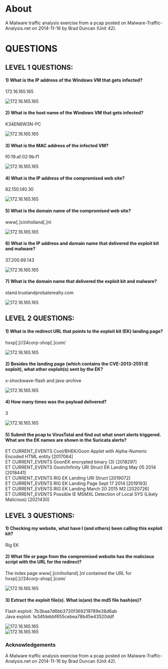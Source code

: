 # About
A Malware traffic analysis exercise from a pcap posted on Malware-Traffic-Analysis.net on 2014-11-16 by Brad Duncan (Unit 42).

# QUESTIONS
## LEVEL 1 QUESTIONS:
#### 1) What is the IP address of the Windows VM that gets infected? 
 172.16.165.165

 ![172.16.165.165](img/2.png)
#### 2) What is the host name of the Windows VM that gets infected?
 K34EN6W3N-PC

 ![172.16.165.165](img/11.png)
#### 3) What is the MAC address of the infected VM?
 f0:19:af:02:9b:f1

 ![172.16.165.165](img/3.png)
#### 4) What is the IP address of the compromised web site?
 82.150.140.30

 ![172.16.165.165](img/4.png)
#### 5) What is the domain name of the compromised web site?
www[.]ciniholland[.]nl

 ![172.16.165.165](img/4.png)
#### 6) What is the IP address and domain name that delivered the exploit kit and malware?
 37.200.69.143

 ![172.16.165.165](img/5.png)
#### 7) What is the domain name that delivered the exploit kit and malware?
 stand.trustandprobaterealty.com

 ![172.16.165.165](img/7.png)

## LEVEL 2 QUESTIONS:
#### 1) What is the redirect URL that points to the exploit kit (EK) landing page?
hxxp[:]//24corp-shop[.]com/

 ![172.16.165.165](img/9.png)
#### 2) Besides the landing page (which contains the CVE-2013-2551 IE exploit), what other exploit(s) sent by the EK?
 x-shockwave-flash and java-archive

 ![172.16.165.165](img/10.png)
#### 4) How many times was the payload delivered?
 3

 ![172.16.165.165](img/7.png)
#### 5) Submit the pcap to VirusTotal and find out what snort alerts triggered.  What are the EK names are shown in the Suricata alerts?
ET CURRENT_EVENTS Cool/BHEK/Goon Applet with Alpha-Numeric Encoded HTML entity [2017064] \
ET CURRENT_EVENTS GoonEK encrypted binary (3) [2018297] \
ET CURRENT_EVENTS Goon/Infinity URI Struct EK Landing May 05 2014 [2018441] \
ET CURRENT_EVENTS RIG EK Landing URI Struct [2019072] \
ET CURRENT_EVENTS RIG EK Landing Page Sept 17 2014 [2019193] \
ET CURRENT_EVENTS RIG EK Landing March 20 2015 M2 [2020726] \
ET CURRENT_EVENTS Possible IE MSMXL Detection of Local SYS (Likely Malicious) [2021430] 

## LEVEL 3 QUESTIONS:
#### 1) Checking my website, what have I (and others) been calling this exploit kit?
 Rig EK
#### 2) What file or page from the compromised website has the malicious script with the URL for the redirect?
 The index page www[.]ciniholland[.]nl contained the URL for hxxp[:]//24corp-shop[.]com/

 ![172.16.165.165](img/12.png)
#### 3) Extract the exploit file(s).  What is(are) the md5 file hash(es)?
Flash exploit: 7b3baa7d6bb3720f369219789e38d6ab \
Java exploit: 1e34fdebbf655cebea78b45e43520ddf

 ![172.16.165.165](img/13.png)\
 ![172.16.165.165](img/14.png)

### Acknowledgements
A Malware traffic analysis exercise from a pcap posted on Malware-Traffic-Analysis.net on 2014-11-16 by Brad Duncan (Unit 42). 
